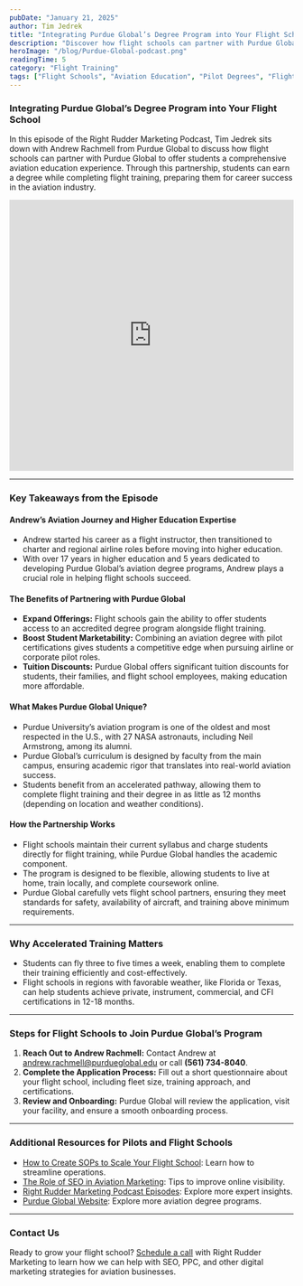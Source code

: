 ```yaml
---
pubDate: "January 21, 2025"
author: Tim Jedrek
title: "Integrating Purdue Global’s Degree Program into Your Flight School"
description: "Discover how flight schools can partner with Purdue Global to offer students an aviation degree while completing flight training, opening new opportunities for growth and student success."
heroImage: "/blog/Purdue-Global-podcast.png"
readingTime: 5
category: "Flight Training"
tags: ["Flight Schools", "Aviation Education", "Pilot Degrees", "Flight Training Partnerships"]
---
```


### Integrating Purdue Global’s Degree Program into Your Flight School

In this episode of the Right Rudder Marketing Podcast, Tim Jedrek sits down with Andrew Rachmell from Purdue Global to discuss how flight schools can partner with Purdue Global to offer students a comprehensive aviation education experience. Through this partnership, students can earn a degree while completing flight training, preparing them for career success in the aviation industry.

<iframe width="100%" height="480" src="https://www.youtube.com/embed/qxHscMKJAno?si=FyrbiTW05yjxwMWf" title="YouTube video player" frameborder="0" allow="accelerometer; autoplay; clipboard-write; encrypted-media; gyroscope; picture-in-picture; web-share" referrerpolicy="strict-origin-when-cross-origin" allowfullscreen></iframe>

---

### Key Takeaways from the Episode

#### **Andrew’s Aviation Journey and Higher Education Expertise**
- Andrew started his career as a flight instructor, then transitioned to charter and regional airline roles before moving into higher education.
- With over 17 years in higher education and 5 years dedicated to developing Purdue Global’s aviation degree programs, Andrew plays a crucial role in helping flight schools succeed.

#### **The Benefits of Partnering with Purdue Global**
- **Expand Offerings:** Flight schools gain the ability to offer students access to an accredited degree program alongside flight training.  
- **Boost Student Marketability:** Combining an aviation degree with pilot certifications gives students a competitive edge when pursuing airline or corporate pilot roles.  
- **Tuition Discounts:** Purdue Global offers significant tuition discounts for students, their families, and flight school employees, making education more affordable.  

#### **What Makes Purdue Global Unique?**
- Purdue University’s aviation program is one of the oldest and most respected in the U.S., with 27 NASA astronauts, including Neil Armstrong, among its alumni.  
- Purdue Global’s curriculum is designed by faculty from the main campus, ensuring academic rigor that translates into real-world aviation success.  
- Students benefit from an accelerated pathway, allowing them to complete flight training and their degree in as little as 12 months (depending on location and weather conditions).

#### **How the Partnership Works**
- Flight schools maintain their current syllabus and charge students directly for flight training, while Purdue Global handles the academic component.  
- The program is designed to be flexible, allowing students to live at home, train locally, and complete coursework online.  
- Purdue Global carefully vets flight school partners, ensuring they meet standards for safety, availability of aircraft, and training above minimum requirements.

---

### Why Accelerated Training Matters
- Students can fly three to five times a week, enabling them to complete their training efficiently and cost-effectively.  
- Flight schools in regions with favorable weather, like Florida or Texas, can help students achieve private, instrument, commercial, and CFI certifications in 12-18 months.

---

### Steps for Flight Schools to Join Purdue Global’s Program
1. **Reach Out to Andrew Rachmell:** Contact Andrew at [andrew.rachmell@purdueglobal.edu](mailto:andrew.rachmell@purdueglobal.edu) or call **(561) 734-8040**.  
2. **Complete the Application Process:** Fill out a short questionnaire about your flight school, including fleet size, training approach, and certifications.  
3. **Review and Onboarding:** Purdue Global will review the application, visit your facility, and ensure a smooth onboarding process.  

---

### Additional Resources for Pilots and Flight Schools

- [How to Create SOPs to Scale Your Flight School](https://rightruddermarketing.com/blog/how-to-create-sops-to-scale-your-flight-school/): Learn how to streamline operations.  
- [The Role of SEO in Aviation Marketing](https://rightruddermarketing.com/blog/the-role-of-seo-in-elevating-flight-schools-to-the-top-of-the-page/): Tips to improve online visibility.  
- [Right Rudder Marketing Podcast Episodes](https://rightruddermarketing.com/podcasts/): Explore more expert insights.  
- [Purdue Global Website](https://www.purdueglobal.edu/degree-programs/aviation/): Explore more aviation degree programs.

---

### Contact Us

Ready to grow your flight school? [Schedule a call](https://rightruddermarketing.com/schedule-call/) with Right Rudder Marketing to learn how we can help with SEO, PPC, and other digital marketing strategies for aviation businesses.